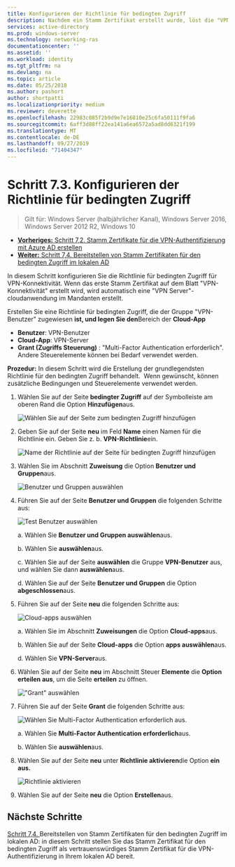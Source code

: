 ```yaml
---
title: Konfigurieren der Richtlinie für bedingten Zugriff
description: Nachdem ein Stamm Zertifikat erstellt wurde, löst die "VPN-Konnektivität" die Erstellung der cloudanwendung "VPN-Server" im Mandanten des Kunden aus.
services: active-directory
ms.prod: windows-server
ms.technology: networking-ras
documentationcenter: ''
ms.assetid: ''
ms.workload: identity
ms.tgt_pltfrm: na
ms.devlang: na
ms.topic: article
ms.date: 05/25/2018
ms.author: pashort
author: shortpatti
ms.localizationpriority: medium
ms.reviewer: deverette
ms.openlocfilehash: 22983c085f2b9d9e7e16810e25c6fa50111f9fa6
ms.sourcegitcommit: 6aff3d88ff22ea141a6ea6572a5ad8dd6321f199
ms.translationtype: MT
ms.contentlocale: de-DE
ms.lasthandoff: 09/27/2019
ms.locfileid: "71404347"
---
```

# <a name="step-73-configure-the-conditional-access-policy"></a>Schritt 7.3. Konfigurieren der Richtlinie für bedingten Zugriff

>Gilt für: Windows Server (halbjährlicher Kanal), Windows Server 2016, Windows Server 2012 R2, Windows 10

- [**Vorheriges:** Schritt 7,2. Stamm Zertifikate für die VPN-Authentifizierung mit Azure AD erstellen](vpn-create-root-cert-for-vpn-auth-azure-ad.md)
- [**Weiter:** Schritt 7,4. Bereitstellen von Stamm Zertifikaten für den bedingten Zugriff im lokalen AD](vpn-deploy-cond-access-root-cert-to-on-premise-ad.md)

In diesem Schritt konfigurieren Sie die Richtlinie für bedingten Zugriff für VPN-Konnektivität. Wenn das erste Stamm Zertifikat auf dem Blatt "VPN-Konnektivität" erstellt wird, wird automatisch eine "VPN Server"-cloudanwendung im Mandanten erstellt.

Erstellen Sie eine Richtlinie für bedingten Zugriff, die der Gruppe "VPN-Benutzer" zugewiesen **ist, und legen Sie den**Bereich der **Cloud-App**

- **Benutzer**: VPN-Benutzer
- **Cloud-App**: VPN-Server
- **Grant (Zugriffs Steuerung)** : "Multi-Factor Authentication erforderlich". Andere Steuerelemente können bei Bedarf verwendet werden.

**Prozedur:** In diesem Schritt wird die Erstellung der grundlegendsten Richtlinie für den bedingten Zugriff behandelt.  Wenn gewünscht, können zusätzliche Bedingungen und Steuerelemente verwendet werden.


1. Wählen Sie auf der Seite **bedingter Zugriff** auf der Symbolleiste am oberen Rand die Option **Hinzufügen**aus.

    ![Wählen Sie auf der Seite zum bedingten Zugriff hinzufügen](../../media/Always-On-Vpn/07.png)

2. Geben Sie auf der Seite **neu** im Feld **Name** einen Namen für die Richtlinie ein. Geben Sie z. b. **VPN-Richtlinie**ein.

    ![Name der Richtlinie auf der Seite für bedingten Zugriff hinzufügen](../../media/Always-On-Vpn/08.png)

3. Wählen Sie im Abschnitt **Zuweisung** die Option **Benutzer und Gruppen**aus.

    ![Benutzer und Gruppen auswählen](../../media/Always-On-Vpn/09.png)

4. Führen Sie auf der Seite **Benutzer und Gruppen** die folgenden Schritte aus:

    ![Test Benutzer auswählen](../../media/Always-On-Vpn/10.png)

    a. Wählen Sie **Benutzer und Gruppen auswählen**aus.

    b. Wählen Sie **auswählen**aus.

    c. Wählen Sie auf der Seite **auswählen** die Gruppe **VPN-Benutzer** aus, und wählen Sie dann **auswählen**aus.

    d. Wählen Sie auf der Seite **Benutzer und Gruppen** die Option **abgeschlossen**aus.

5. Führen Sie auf der Seite **neu** die folgenden Schritte aus:

    ![Cloud-apps auswählen](../../media/Always-On-Vpn/11.png)

    a. Wählen Sie im Abschnitt **Zuweisungen** die Option **Cloud-apps**aus.

    b. Wählen Sie auf der Seite **Cloud-apps** die Option **apps auswählen**aus.

    d. Wählen Sie **VPN-Server**aus.

6.  Wählen Sie auf der Seite **neu** im Abschnitt Steuer **Elemente** die **Option erteilen aus**, um die Seite **erteilen** zu öffnen.

    !["Grant" auswählen](../../media/Always-On-Vpn/13.png)

7.  Führen Sie auf der Seite **Grant** die folgenden Schritte aus:

    ![Wählen Sie Multi-Factor Authentication erforderlich aus.](../../media/Always-On-Vpn/14.png)

    a. Wählen Sie **Multi-Factor Authentication erforderlich**aus.

    b. Wählen Sie **auswählen**aus.

8.  Wählen Sie auf der Seite **neu** unter **Richtlinie aktivieren**die Option **ein aus.**

    ![Richtlinie aktivieren](../../media/Always-On-Vpn/15.png)

9.  Wählen Sie auf der Seite **neu** die Option **Erstellen**aus.


## <a name="next-steps"></a>Nächste Schritte
[Schritt 7,4. ](vpn-deploy-cond-access-root-cert-to-on-premise-ad.md)Bereitstellen von Stamm Zertifikaten für den bedingten Zugriff im lokalen AD: in diesem Schritt stellen Sie das Stamm Zertifikat für den bedingten Zugriff als vertrauenswürdiges Stamm Zertifikat für die VPN-Authentifizierung in Ihrem lokalen AD bereit.
